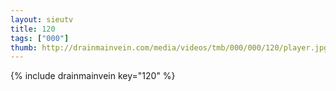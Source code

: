 ```yaml
--- 
layout: sieutv
title: 120
tags: ["000"]
thumb: http://drainmainvein.com/media/videos/tmb/000/000/120/player.jpg
---
```

{% include drainmainvein key="120" %} 
